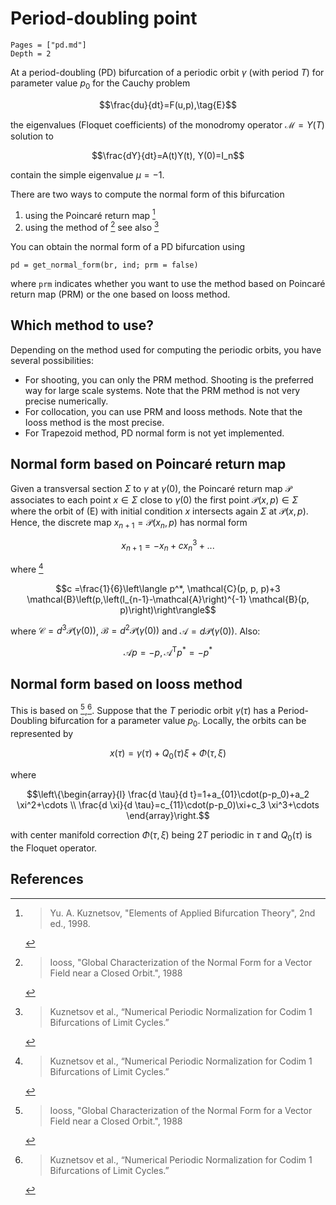 # Period-doubling point

```@contents
Pages = ["pd.md"]
Depth = 2
```

At a period-doubling (PD) bifurcation of a periodic orbit $\gamma$ (with period $T$) for parameter value $p_0$ for the Cauchy problem 

$$\frac{du}{dt}=F(u,p),\tag{E}$$

the eigenvalues (Floquet coefficients) of the monodromy operator $\mathcal M=Y(T)$ solution to

$$\frac{dY}{dt}=A(t)Y(t), Y(0)=I_n$$

contain the simple eigenvalue $\mu=-1$.

There are two ways to compute the normal form of this bifurcation

1. using the Poincaré return map [^Kuznetsov]
2. using the method of [^Iooss] see also [^Kuz2]

You can obtain the normal form of a PD bifurcation using 

```
pd = get_normal_form(br, ind; prm = false)
```

where `prm` indicates whether you want to use the method based on Poincaré return map (PRM) or the one based on Iooss method.

## Which method to use?

Depending on the method used for computing the periodic orbits, you have several possibilities:

- For shooting, you can only the PRM method. Shooting is the preferred way for large scale systems. Note that the PRM method is not very precise numerically.
- For collocation, you can use PRM and Iooss methods. Note that the Iooss method is the most precise.
- For Trapezoid method, PD normal form is not yet implemented.


## Normal form based on Poincaré return map

Given a transversal section $\Sigma$ to $\gamma$ at $\gamma(0)$, the Poincaré return map $\mathcal P$ associates to each point $x\in\Sigma$ close to $\gamma(0)$ the first point $\mathcal P(x,p)\in\Sigma$ where the orbit of (E) with initial condition $x$ intersects again $\Sigma$ at $\mathcal P(x,p)$. Hence, the discrete map $x_{n+1}=\mathcal P(x_n,p)$ has normal form

$$x_{n+1} = -x_n+cx_n^3+...$$

where [^Kuz2]

$$c =\frac{1}{6}\left\langle p^*, \mathcal{C}(p, p, p)+3 \mathcal{B}\left(p,\left(I_{n-1}-\mathcal{A}\right)^{-1} \mathcal{B}(p, p)\right)\right\rangle$$

where $\mathcal C=d^3\mathcal P(\gamma(0))$, $\mathcal B = d^2\mathcal P(\gamma(0))$ and $\mathcal A = d\mathcal P(\gamma(0))$. Also:

$$\mathcal{A} p=-p, \mathcal{A}^{\mathrm{T}} p^*=-p^*$$

## Normal form based on Iooss method

This is based on [^Iooss],[^Kuz2]. Suppose that the $T$ periodic orbit $\gamma(\tau)$ has a Period-Doubling bifurcation for a parameter value $p_0$.
Locally, the orbits can be represented by 

$$x(\tau) = \gamma(\tau)+Q_0(\tau)\xi+\Phi(\tau, \xi)$$

where 

$$\left\{\begin{array}{l}
\frac{d \tau}{d t}=1+a_{01}\cdot(p-p_0)+a_2 \xi^2+\cdots \\
\frac{d \xi}{d \tau}=c_{11}\cdot(p-p_0)\xi+c_3 \xi^3+\cdots
\end{array}\right.$$

with center manifold correction $\Phi(\tau, \xi)$ being $2T$ periodic in $\tau$ and $Q_0(\tau)$ is the Floquet operator.

## References

[^Kuznetsov]: > Yu. A. Kuznetsov, "Elements of Applied Bifurcation Theory", 2nd ed., 1998.

[^Kuz2]: > Kuznetsov et al., “Numerical Periodic Normalization for Codim 1 Bifurcations of Limit Cycles.”

[^Iooss]: > Iooss, "Global Characterization of the Normal Form for a Vector Field near a Closed Orbit.", 1988